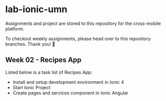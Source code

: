 # lab-ionic-umn
Assignments and project are stored to this repository for the cross-mobile platform.

To checkout weekly assignments, please head over to this repository branches. Thank you! 🙏

## Week 02 - Recipes App
Listed below is a task list of Recipes App:
* Install and setup development environment in Ionic 4
* Start Ionic Project
* Create pages and services component in Ionic Angular
